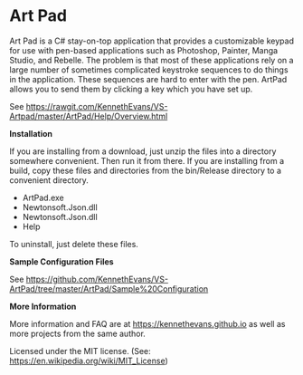 # Art Pad

Art Pad is a C# stay-on-top application that provides a customizable keypad for use with pen-based applications such as Photoshop, Painter, Manga Studio, and Rebelle. The problem is that most of these applications rely on a large number of sometimes complicated keystroke sequences to do things in the application. These sequences are hard to enter with the pen. ArtPad allows you to send them by clicking a key which you have set up.

See https://rawgit.com/KennethEvans/VS-Artpad/master/ArtPad/Help/Overview.html

**Installation**

If you are installing from a download, just unzip the files into a directory somewhere convenient. Then run it from there. If you are installing from a build, copy these files and directories from the bin/Release directory to a convenient directory.

* ArtPad.exe
* Newtonsoft.Json.dll
* Newtonsoft.Json.dll
* Help

To uninstall, just delete these files. 

**Sample Configuration Files**

See https://github.com/KennethEvans/VS-ArtPad/tree/master/ArtPad/Sample%20Configuration

**More Information**

More information and FAQ are at https://kennethevans.github.io as well as more projects from the same author.

Licensed under the MIT license. (See: https://en.wikipedia.org/wiki/MIT_License)